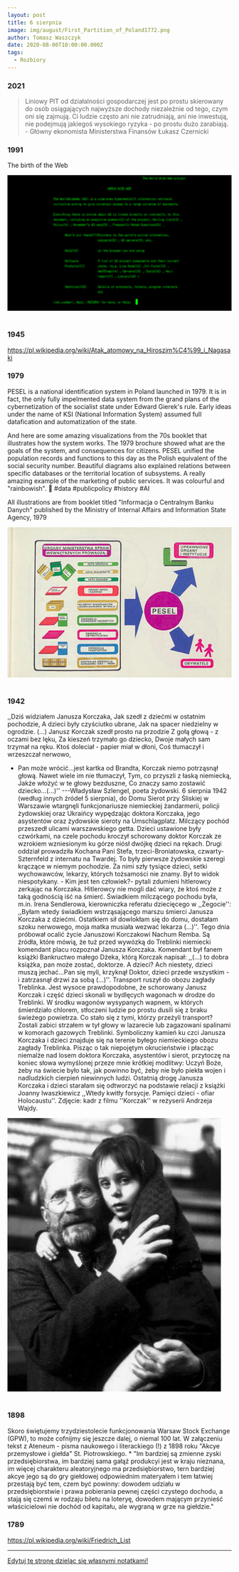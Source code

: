 ```yaml
---
layout: post
title: 6 sierpnia
image: img/august/First_Partition_of_Poland1772.png
author: Tomasz Waszczyk
date: 2020-08-06T10:00:00.000Z
tags:
  - Rozbiory
---
```


### 2021

> Liniowy PIT od działalności gospodarczej jest po prostu skierowany do osób osiągających najwyższe dochody niezależnie od tego, czym oni się zajmują. Ci ludzie często ani nie zatrudniają, ani nie inwestują, nie podejmują jakiegoś wysokiego ryzyka - po prostu dużo zarabiają. - Główny ekonomista Ministerstwa Finansów Łukasz Czernicki

### 1991

The birth of the Web

<img src="./img/august/World-Wide-Web-project-small.png"><br><br>

### 1945

https://pl.wikipedia.org/wiki/Atak_atomowy_na_Hiroszim%C4%99_i_Nagasaki

### 1979

PESEL is a national identification system in Poland launched in 1979. It is in fact, the only fully impelmented data system from the grand plans of the cybernetization of the socialist state under Edward Gierek's rule. Early ideas under the name of KSI (National Information System) assumed full datafication and automatization of the state.

And here are some amazing visualizations from the 70s booklet that illustrates how the system works. The 1979 brochure showed what are the goals of the system, and consequences for citizens. PESEL unified the population records and functions to this day as the Polish equivalent of the social security number. Beautiful diagrams also explained relations between specific databases or the territorial location of subsystems. A really amazing example of the marketing of public services. It was colourful and "rainbowish". 🌈 #data #publicpolicy #history #AI

All illustrations are from booklet titled "Informacja o Centralnym Banku Danych" published by the Ministry of Internal Affairs and Information State Agency, 1979

<img src="./img/august/pesel.jpeg"><br><br>

### 1942

,,Dziś widziałem Janusza Korczaka, 
Jak szedł z dziećmi w ostatnim pochodzie, 
A dzieci były czyściutko ubrane, 
Jak na spacer niedzielny w ogrodzie. (...) 
Janusz Korczak szedł prosto na przodzie
Z gołą głową - z oczami bez lęku, 
Za kieszeń trzymało go dziecko, 
Dwoje małych sam trzymał na ręku. 
Ktoś doleciał - papier miał w dłoni, 
Coś tłumaczył i wrzeszczał nerwowo, 
- Pan może wrócić...jest kartka od Brandta, 
Korczak niemo potrząsnął głową. 
Nawet wiele im nie tłumaczył, 
Tym, co przyszli z łaską niemiecką, 
Jakże włożyć w te głowy bezduszne, 
Co znaczy samo zostawić dziecko...(...)''
---Władysław Szlengel, poeta żydowski.
6 sierpnia 1942 (według innych źródeł 5 sierpnia), do Domu Sierot przy Śliskiej w Warszawie wtargnęli funkcjonariusze niemieckiej żandarmerii, policji żydowskiej oraz Ukraińcy wypędzając doktora Korczaka, jego asystentów oraz żydowskie sieroty na Umschlagplatz. Milczący pochód przeszedł ulicami warszawskiego getta. Dzieci ustawione były czwórkami, na czele pochodu kroczył schorowany doktor Korczak ze wzrokiem wzniesionym ku górze niósł dwójkę dzieci na rękach. Drugi oddział prowadziła Kochana Pani Stefa, trzeci-Broniatowska, czwarty-Szternfeld z internatu na Twardej. To były pierwsze żydowskie szeregi krączące w niemym pochodzie. Za nimi szły tysiące dzieci, setki wychowawców, lekarzy, których tożsamości nie znamy. Był to widok niespotykany. - Kim jest ten człowiek?- pytali zdumieni hitlerowcy zerkając na Korczaka. Hitlerowcy nie mogli dać wiary, że ktoś może z taką godnością iść na śmierć. Świadkiem milczącego pochodu była, m.in. Irena Sendlerowa, kierowniczka referatu dziecięcego w ,,Żegocie'': ,,Byłam wtedy świadkiem wstrząsającego marszu śmierci Janusza Korczaka z dziećmi. Ostatkiem sił dowlokłam się do domu, dostałam szoku nerwowego, moja matka musiała wezwać lekarza (...)''. Tego dnia próbował ocalić życie Januszowi Korczakowi Nachum Remba. Są źródła, które mówią, że tuż przed wywózką do Treblinki niemiecki komendant placu rozpoznał Janusza Korczaka. Komendant był fanem książki Bankructwo małego Dżeka, którą Korczak napisał: ,,(...) to dobra książka, pan może zostać, doktorze. A dzieci? Ach niestety, dzieci muszą jechać...Pan się myli, krzyknął Doktor, dzieci przede wszystkim - i zatrzasnął drzwi za sobą (...)''. Transport ruszył do obozu zagłady Treblinka. Jest wysoce prawdopodobne, że schorowany Janusz Korczak i część dzieci skonali w bydlęcych wagonach w drodze do Treblinki. W środku wagonów wysypanych wapnem, w których śmierdziało chlorem, stłoczeni ludzie po prostu dusili się z braku świeżego powietrza. Co stało się z tymi, którzy przeżyli transport? Zostali zabici strzałem w tył głowy w lazarecie lub zagazowani spalinami w komorach gazowych Treblinki.
Symboliczny kamień ku czci Janusza Korczaka i dzieci znajduje się na terenie byłego niemieckiego obozu zagłady Treblinka.
Pisząc o tak niepojętym okrucieństwie i płacząc niemalże nad losem doktora Korczaka, asystentów i sierot, przytoczę na koniec słowa wymyślonej przeze mnie krótkiej modlitwy: Uczyń Boże, żeby na świecie było tak, jak powinno być, żeby nie było piekła wojen i nadludzkich cierpień niewinnych ludzi.
Ostatnią drogę Janusza Korczaka i dzieci starałam się odtworzyć na podstawie relacji z książki Joanny Iwaszkiewicz ,,Wtedy kwitły forsycje. Pamięci dzieci - ofiar Holocaustu''.
Zdjęcie: kadr z filmu ''Korczak'' w reżyserii Andrzeja Wajdy.

<img src="./img/august/korczak.jpg"><br><br>

### 1898

Skoro świętujemy trzydziestolecie funkcjonowania Warsaw Stock Exchange (GPW), to może cofnijmy się jeszcze dalej, o niemal 100 lat. W załączeniu tekst z Ateneum - pisma naukowego i literackiego (!) z 1898 roku "Akcye przemysłowe i giełda" St. Piotrowskiego.
*
"Im bardziej są zmienne zyski przedsiębiorstwa, im bardziej sama gałąź produkcyi jest w kraju nieznana, im więcej charakteru aleatoryjnego ma przedsiębiorstwo, tern bardziej akcye jego są do gry giełdowej odpowiednim materyałem i tem łatwiej przestają być tem, czem być powinny: dowodem udziału w przedsiębiorstwie i prawa pobierania pewnej części czystego dochodu, a stają się czemś w rodzaju biletu na loteryę, dowodem mającym przynieść właścicielowi nie dochód od kapitału, ale wygraną w grze na giełdzie."

### 1789

https://pl.wikipedia.org/wiki/Friedrich_List

---

<a href="https://github.com/TomaszWaszczyk/historia.waszczyk.com/edit/master/src/content/august-6.md" target="_blank">Edytuj tę stronę dzieląc się własnymi notatkami!</a>
